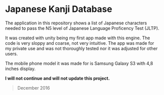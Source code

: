 # Japanese Kanji Database
The application in this repository shows a list of Japanese characters needed to pass the N5 level of Japanese Language Proficency Test (JLTP).


It was created with unity being my first app made with this engine. The code is very sloppy and coarse, not very intuitive. The app was made for my private use
and was not thoroughly tested nor it was adjusted for other users.


The mobile phone model it was made for is Samsung Galaxy S3 with 4,8 inches display.

**I will not continue and will not update this project.**

>December 2016
